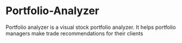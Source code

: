 # Portfolio-Analyzer
Portfolio analyzer is a visual stock portfolio analyzer. It helps portfolio managers make trade recommendations for their clients
